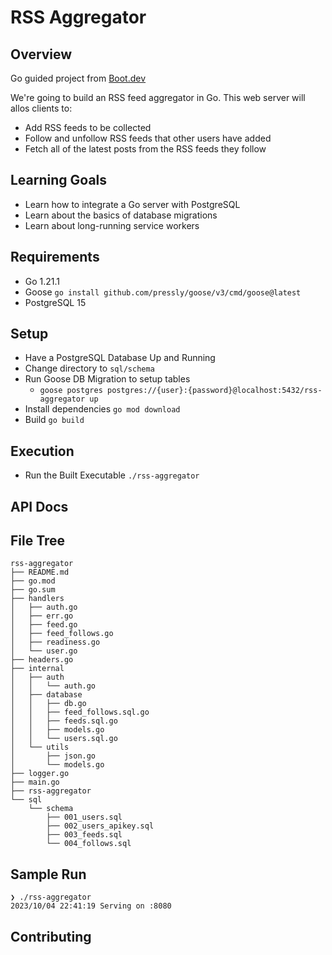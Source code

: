 # RSS Aggregator

## Overview
Go guided project from [Boot.dev](https://boot.dev)

We're going to build an RSS feed aggregator in Go. This web server will allos clients to:
- Add RSS feeds to be collected
- Follow and unfollow RSS feeds that other users have added
- Fetch all of the latest posts from the RSS feeds they follow

## Learning Goals
- Learn how to integrate a Go server with PostgreSQL
- Learn about the basics of database migrations
- Learn about long-running service workers

## Requirements
- Go 1.21.1
- Goose `go install github.com/pressly/goose/v3/cmd/goose@latest`
- PostgreSQL 15

## Setup
- Have a PostgreSQL Database Up and Running
- Change directory to `sql/schema`
- Run Goose DB Migration to setup tables
  - `goose postgres postgres://{user}:{password}@localhost:5432/rss-aggregator up`
- Install dependencies `go mod download`
- Build `go build`

## Execution
- Run the Built Executable `./rss-aggregator`

## API Docs


## File Tree
```shell
rss-aggregator
├── README.md
├── go.mod
├── go.sum
├── handlers
│   ├── auth.go
│   ├── err.go
│   ├── feed.go
│   ├── feed_follows.go
│   ├── readiness.go
│   └── user.go
├── headers.go
├── internal
│   ├── auth
│   │   └── auth.go
│   ├── database
│   │   ├── db.go
│   │   ├── feed_follows.sql.go
│   │   ├── feeds.sql.go
│   │   ├── models.go
│   │   └── users.sql.go
│   └── utils
│       ├── json.go
│       └── models.go
├── logger.go
├── main.go
├── rss-aggregator
└── sql
    └── schema
        ├── 001_users.sql
        ├── 002_users_apikey.sql
        ├── 003_feeds.sql
        └── 004_follows.sql
```

## Sample Run
```shell
❯ ./rss-aggregator
2023/10/04 22:41:19 Serving on :8080

```

## Contributing  

